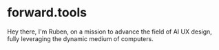 # forward.tools

Hey there, I'm Ruben, on a mission to advance the field of AI UX design, fully leveraging the dynamic medium of computers.
